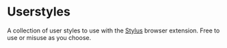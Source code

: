 # Userstyles
A collection of user styles to use with the [Stylus](https://github.com/openstyles/stylus#highlights) browser extension. Free to use or misuse as you choose.
